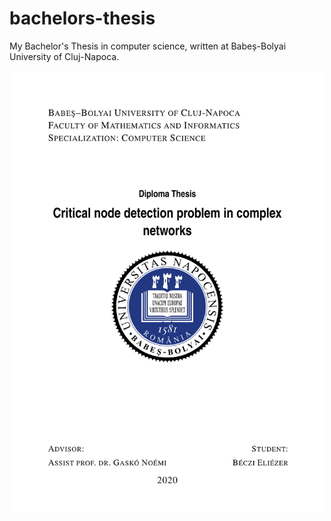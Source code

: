 # bachelors-thesis
My Bachelor's Thesis in computer science, written at Babeș-Bolyai University of Cluj-Napoca.

<p align="center">
  <img
    src="https://github.com/Eliezer-Beczi/bachelors-thesis/blob/master/images/cover.jpg"
    alt="Critical Node Detection Problem"
    width="500"
  />
</p>

